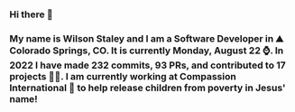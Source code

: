 ### Hi there 👋

### My name is Wilson Staley and I am a Software Developer in ⛰ Colorado Springs, CO.  It is currently Monday, August 22 ⌚. In 2022 I have made 232 commits, 93 PRs, and contributed to 17 projects 👨‍💻. I am currently working at Compassion International 🏢 to help release children from poverty in Jesus' name!